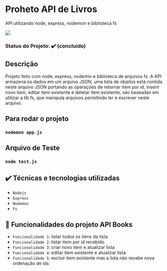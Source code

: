 # Proheto API de Livros
API utilizando node, express, nodemon e biblioteca fs


<img src="https://img.shields.io/static/v1?label=nodejs&message=software&color=blue&style=for-the-badge&logo=NODEJS"/>


### Status do Projeto: ✔️ (concluido)

## Descrição
Projeto feito com node, express, nodemin e biblioteca de arquivos fs. A API armazena os dados em um arquivo JSON, uma lista de objetos está contida neste arquivo JSON portando as operações de
retornar item por id, inserir novo item, editar item existente e deletar item existente, são baseadas em utilizar a lib fs, que manipula arquivos permitindo ler e escrever neste arquivo.

## Para rodar o projeto
### `nodemon app.js`


## Arquivo de Teste
### `node test.js`



## ✔️ Técnicas e tecnologias utilizadas
- ``Nodejs``
- ``Express``
- ``Nodemon`` 
- ``Fs``



## :hammer: Funcionalidades do projeto API Books

- `Funcionalidade 1`: listar todos os itens da lista
- `Funcionalidade 2`: listar item por id recebido
- `Funcionalidade 3`: criar novo item e atualizar lista
- `Funcionalidade 4`: editar item existente e atualizar lista
- `Funcionalidade 5`: excluir item existente mas a lista não recebe nova ordenação de ids





